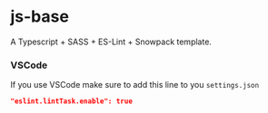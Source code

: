 # js-base

A Typescript + SASS + ES-Lint + Snowpack template.

### VSCode

If you use VSCode make sure to add this line to you `settings.json`
```json
"eslint.lintTask.enable": true
```
